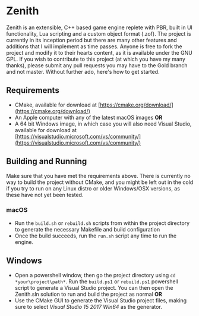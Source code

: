 # Zenith
Zenith is an extensible, C++ based game engine replete with PBR, built in UI functionality, Lua scripting and a custom object format (.zof). The project is currently in its inception period but there are many other features and additions that I will implement as time passes. Anyone is free to fork the project and modify it to their hearts content, as it is available under the GNU GPL. If you wish to contribute to this project (at which you have my many thanks), please submit any pull requests you may have to the Gold branch and not master. Without further ado, here's how to get started.

## Requirements

* CMake, available for download at [https://cmake.org/download/](https://cmake.org/download/)
* An Apple computer with any of the latest macOS images
  **OR**
* A 64 bit Windows image, in which case you will also need Visual Studio, available for download at [https://visualstudio.microsoft.com/vs/community/](https://visualstudio.microsoft.com/vs/community/)

## Building and Running

Make sure that you have met the requirements above. There is currently no way to build the project without CMake, and you might be left out in the cold if you try to run on any Linux distro or older Windows/OSX versions, as these have not yet been tested.

### macOS
* Run the `build.sh` or `rebuild.sh` scripts from within the project directory to generate the necessary Makefile and build configuration
* Once the build succeeds, run the `run.sh` script any time to run the engine.

## Windows
* Open a powershell window, then go the project directory using `cd *your\project\path*`. Run the `build.ps1` or `rebuild.ps1` powershell script to generate a Visual Studio project. You can then open the Zenith.sln solution to run and build the project as normal
  **OR**
* Use the CMake GUI to generate the Visual Studio project files, making sure to select *Visual Studio 15 2017 Win64* as the generator.
